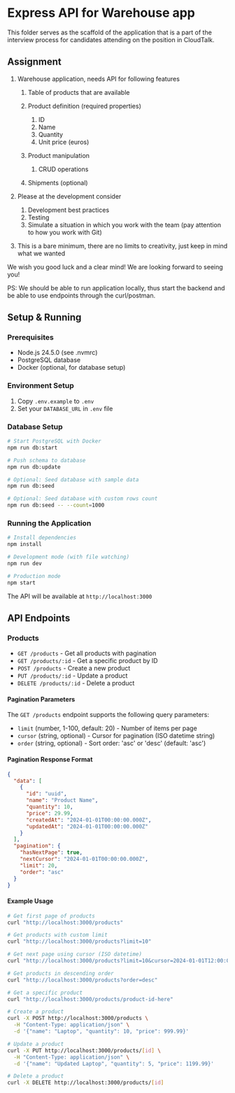 # Express API for Warehouse app

This folder serves as the scaffold of the application that is a part of the interview process for candidates attending on the position in CloudTalk.

## Assignment

1. Warehouse application, needs API for following features
   1. Table of products that are available
   2. Product definition (required properties)
      1. ID
      2. Name
      3. Quantity
      4. Unit price (euros)

   3. Product manipulation
      1. CRUD operations

   4. Shipments (optional)

2. Please at the development consider
   1. Development best practices
   2. Testing
   3. Simulate a situation in which you work with the team (pay attention to how you work with Git)

3. This is a bare minimum, there are no limits to creativity, just keep in mind what we wanted

We wish you good luck and a clear mind! We are looking forward to seeing you!

PS: We should be able to run application locally, thus start the backend and be able to use endpoints through the curl/postman.

## Setup & Running

### Prerequisites

- Node.js 24.5.0 (see .nvmrc)
- PostgreSQL database
- Docker (optional, for database setup)

### Environment Setup

1. Copy `.env.example` to `.env`
2. Set your `DATABASE_URL` in `.env` file

### Database Setup

```bash
# Start PostgreSQL with Docker
npm run db:start

# Push schema to database
npm run db:update

# Optional: Seed database with sample data
npm run db:seed

# Optional: Seed database with custom rows count
npm run db:seed -- --count=1000
```

### Running the Application

```bash
# Install dependencies
npm install

# Development mode (with file watching)
npm run dev

# Production mode
npm start
```

The API will be available at `http://localhost:3000`

## API Endpoints

### Products

- `GET /products` - Get all products with pagination
- `GET /products/:id` - Get a specific product by ID
- `POST /products` - Create a new product
- `PUT /products/:id` - Update a product
- `DELETE /products/:id` - Delete a product

#### Pagination Parameters

The `GET /products` endpoint supports the following query parameters:

- `limit` (number, 1-100, default: 20) - Number of items per page
- `cursor` (string, optional) - Cursor for pagination (ISO datetime string)
- `order` (string, optional) - Sort order: 'asc' or 'desc' (default: 'asc')

#### Pagination Response Format

```json
{
  "data": [
    {
      "id": "uuid",
      "name": "Product Name",
      "quantity": 10,
      "price": 29.99,
      "createdAt": "2024-01-01T00:00:00.000Z",
      "updatedAt": "2024-01-01T00:00:00.000Z"
    }
  ],
  "pagination": {
    "hasNextPage": true,
    "nextCursor": "2024-01-01T00:00:00.000Z",
    "limit": 20,
    "order": "asc"
  }
}
```

#### Example Usage

```bash
# Get first page of products
curl "http://localhost:3000/products"

# Get products with custom limit
curl "http://localhost:3000/products?limit=10"

# Get next page using cursor (ISO datetime)
curl "http://localhost:3000/products?limit=10&cursor=2024-01-01T12:00:00.000Z"

# Get products in descending order
curl "http://localhost:3000/products?order=desc"

# Get a specific product
curl "http://localhost:3000/products/product-id-here"

# Create a product
curl -X POST http://localhost:3000/products \
  -H "Content-Type: application/json" \
  -d '{"name": "Laptop", "quantity": 10, "price": 999.99}'

# Update a product
curl -X PUT http://localhost:3000/products/[id] \
  -H "Content-Type: application/json" \
  -d '{"name": "Updated Laptop", "quantity": 5, "price": 1199.99}'

# Delete a product
curl -X DELETE http://localhost:3000/products/[id]
```
